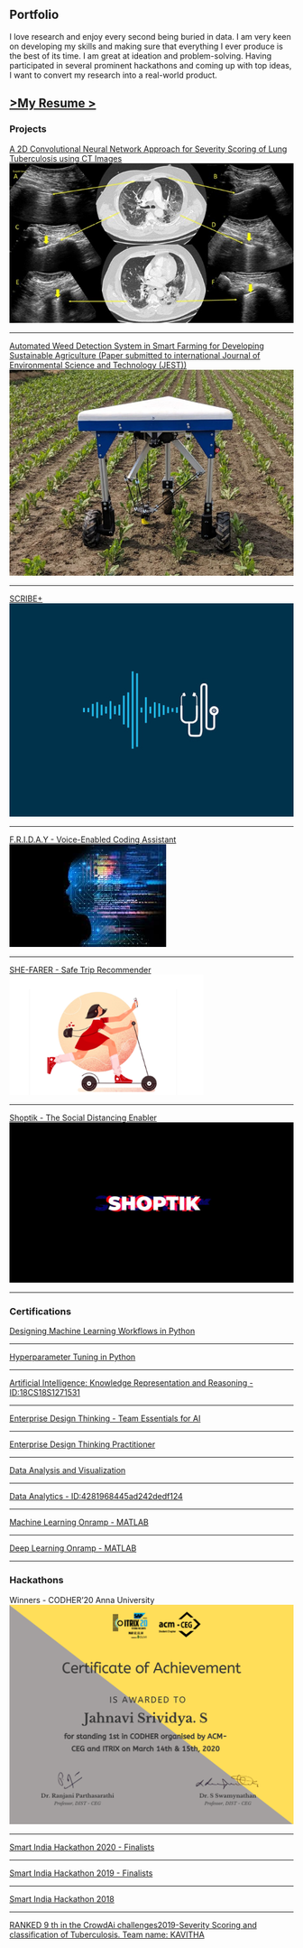 ## Portfolio

I love research and enjoy every second being buried in data. I am very keen on developing my skills and making sure that everything I ever produce is the best of its time. I am great at ideation and problem-solving. Having participated in several prominent hackathons and coming up with top ideas, I want to convert my research into a real-world product.

<a href="/pdf/SJahnavi-Resume.pdf" target="blank"> \>My Resume \></a>
---

### Projects

[A 2D Convolutional Neural Network Approach for Severity Scoring of Lung Tuberculosis using CT Images](/proj_2d_cnn)
<img src="images/lung-CT.jpg?raw=true"/>

---
[Automated Weed Detection System in Smart Farming for Developing Sustainable Agriculture (Paper submitted to international Journal of Environmental Science and Technology (JEST))](/proj_weed_detect)
<img src="images/weed-removal-robot.jpg?raw=true"/>

---
[SCRIBE+](/proj_scribe_plus)
<img src="images/scribeplus.jpg?raw=true"/>

---
[F.R.I.D.A.Y - Voice-Enabled Coding Assistant](/proj_friday)
<img src="images/friday.jpeg?raw=true"/>

---
[SHE-FARER - Safe Trip Recommender](/proj_she_farer)
<img src="images/shefarer.png?raw=true"/>

---
[Shoptik - The Social Distancing Enabler](/proj_shoptik)
<img src="images/shoptik.jpg?raw=true"/>

---
### Certifications 


[Designing Machine Learning Workflows in Python](https://www.datacamp.com/statement-of-accomplishment/course/e56c220888c492318316631f0cd04b03770ebcb4)

---
[Hyperparameter Tuning in Python](https://www.datacamp.com/statement-of-accomplishment/course/1af7167b52f30d3224745e7a053fbe7ae76ed580)

---

[Artificial Intelligence: Knowledge Representation and Reasoning -ID:18CS18S1271531](http://nptel.ac.in/noc)

---
[Enterprise Design Thinking - Team Essentials for AI](https://www.youracclaim.com/badges/38a5d556-ca83-4c78-8eda-bb341e0d2914/linked_in_profile)

---
[Enterprise Design Thinking Practitioner](https://www.youracclaim.com/badges/62119a29-c928-418b-9ebc-b79b4c56e2e0/linked_in_profile)

---
[Data Analysis and Visualization](https://www.udemy.com/certificate/UC-5L4BL4KC/)

---
[Data Analytics - ID:4281968445ad242dedf124 ](https://trainings.internshala.com/verify_certificate)

---
[Machine Learning Onramp - MATLAB](https://matlabacademy.mathworks.com/progress/share/certificate.html?id=d1c5526d-2780-4e13-b84c-0fd377732247)

---
[Deep Learning Onramp - MATLAB](https://matlabacademy.mathworks.com/progress/share/certificate.html?id=4752f22b-1fcd-4a83-be86-1a180e6aa886)


---

### Hackathons

Winners - CODHER’20 Anna University
<img src="images/codher.png?raw=true"/>

---

[Smart India Hackathon 2020 - Finalists](/pdf/SIH2020certificate.pdf)

---

[Smart India Hackathon 2019 - Finalists](/pdf/SIH2019certificate.pdf)

---

[Smart India Hackathon 2018](/pdf/SIH2018certificate.pdf)

---
[RANKED 9 th in the CrowdAi challenges2019-Severity Scoring and classification of Tuberculosis. Team name: KAVITHA](https://www.crowdai.org/challenges/imageclef-2019-tuberculosis-severity-scoring/leaderboards)
